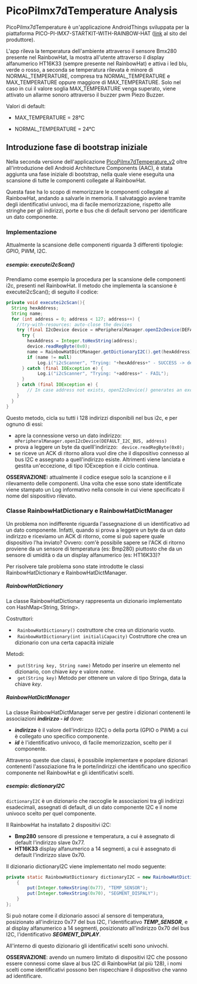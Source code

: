 # PicoPiImx7dTemperature Analysis

PicoPiImx7dTemperature è un'applicazione AndroidThings sviluppata per la piattaforma PICO-PI-IMX7-STARTKIT-WITH-RAINBOW-HAT ([link](https://shop.technexion.com/pico-pi-imx7-startkit-rainbow-hat.html) al sito del produttore).

L'app rileva la temperatura dell'ambiente attraverso il sensore Bmx280 presente nel RainbowHat, la mostra all'utente attraverso il display alfanumerico HT16K33 (sempre presente nel RainbowHat) e attiva i led blu, verde o rosso, a seconda se temperatura rilevata è minore di NORMAL_TEMPERATURE, compresa tra NORMAL_TEMPERATURE e MAX_TEMPERATURE oppure maggiore di MAX_TEMPERATURE. 
Solo nel caso in cui il valore soglia MAX_TEMPERATURE venga superato, viene attivato un allarme sonoro attraverso il buzzer pwm Piezo Buzzer.


Valori di default: 

- MAX_TEMPERATURE = 28°C

- NORMAL_TEMPERATURE = 24°C


## Introduzione fase di bootstrap iniziale

Nella seconda versione dell'applicazione [PicoPiImx7dTemperature_v2](https://github.com/AlessandroCosma/PicoPiTemperature_v2) oltre all'introduzione dell Android Architecture Components (AAC), è stata aggiunta una fase iniziale di bootstrap, nella quale viene eseguita una scansione di tutte le componenti collegate al RainbowHat.

Questa fase ha lo scopo di memorizzare le componenti collegate al RainbowHat, andando a salvarle in memoria. Il salvataggio avviene tramite degli identificativi univoci, ma di facile memorizzazione, rispetto alle stringhe per gli indirizzi, porte e bus che di default servono per identificare un dato componente.

### Implementazione

Attualmente la scansione delle componenti riguarda 3 differenti tipologie: GPIO, PWM, I2C.

##### esempio: executei2cScan()
Prendiamo come esempio la procedura per la scansione delle componenti i2c, presenti nel RainbowHat.
Il metodo che implementa la scansione è executei2cScan(); di seguito il codice:


```java
private void executei2cScan(){
  String hexAddress;
  String name;
  for (int address = 0; address < 127; address++) {
    //try-with-resources: auto-close the devices
    try (final I2cDevice device = mPeripheralManager.openI2cDevice(DEFAULT_I2C_BUS, address)) {
      try {
        hexAddress = Integer.toHexString(address);
        device.readRegByte(0x0);
        name = RainbowHatDictManager.getDictionaryI2C().get(hexAddress);
        if (name != null)
            Log.i("i2cScanner", "Trying: "+hexAddress+" - SUCCESS -> device name = "+name);
      } catch (final IOException e) {
            Log.i("i2cScanner", "Trying: "+address+" - FAIL");
      }
    } catch (final IOException e) {
        // In case address not exists, openI2cDevice() generates an exception
    }
  }
}
 ```
Questo metodo, cicla su tutti i 128 indirizzi disponibili nel bus i2c, e per ognuno di essi:
* apre la connessione verso un dato indirizzo: ``` mPeripheralManager.openI2cDevice(DEFAULT_I2C_BUS, address)```
* prova a leggere un byte da quelll'indirizzo: ``` device.readRegByte(0x0);```
* se riceve un ACK di ritorno allora vuol dire che il dispositivo connesso al bus I2C e assegnato a quell'indirizzo esiste.
  Altrimenti viene lanciata e gestita un'eccezione, di tipo IOException e il ciclo continua.

**OSSERVAZIONE:** attualmente il codice esegue solo la scanzione e il rilevamento delle componenti. Una volta che esse sono state identificate viene stampato un Log informativo nella console in cui viene specificato il nome del sispositivo rilevato.

### Classe RainbowHatDictionary e RainbowHatDictManager
Un problema non indifferente riguarda l'assegnazione di un identificativo ad un dato componente. Infatti, quando si prova a leggere un byte da un dato indirizzo e riceviamo un ACK di ritorno, come si può sapere quale dispositivo l'ha inviato?
Ovvero: com'è possibile sapere se l'ACK di ritorno proviene da un sensore di temperatura (es: Bmp280) piuttosto che da un sensore di umidità o da un display alfanumerico (es: HT16K33)?

Per risolvere tale problema sono state introdotte le classi RainbowHatDictionary e RainbowHatDictManager.

##### RainbowHatDictionary
  La classe RainbowHatDictionary rappresenta un dizionario implementato con HashMap<String, String>.

  Costruttori:

  * ``` RainbowHatDictionary()``` costruttore che crea un dizionario vuoto.
  * ``` RainbowHatDictionary(int initialiCapacity)``` Costruttore che crea un dizionario con una certa capacità iniziale

  Metodi:

  * ``` put(String key, String name)``` Metodo per inserire un elemento nel dizionario, con chiave _key_ e valore _name_.
  * ``` get(String key)``` Metodo per ottenere un valore di tipo Stringa, data la chiave _key_.


##### RainbowHatDictManager
  La classe RainbowHatDictManager serve per gestire i dizionari contenenti le associazioni **_indirizzo - id_** dove:
  * **_indirizzo_** è il valore dell'indirizzo (I2C) o della porta (GPIO o PWM) a cui è collegato uno specifico componente.
  * **_id_** è l'identificativo univoco, di facile memorizzazion, scelto per il componente.


Attraverso queste due classi, è possibile implementare e popolare dizionari contenenti l'assoziazione fra le porte/indirizzi che identificano uno specifico componente nel RainbowHat e gli identificativi scelti.

##### esempio: dictionaryI2C
```dictionaryI2C``` è un dizionario che raccoglie le associazioni tra gli indirizzi esadecimali, assegnati di default, di un dato componente I2C e il nome univoco scelto per quel componente.

Il RainbowHat ha installato 2 dispositivi i2C:
* **Bmp280** sensore di pressione e temperatura, a cui è assegnato di default l'indirizzo slave 0x77.
* **HT16K33** display alfanumerico a 14 segmenti, a cui è assegnato di default l'indirizzo slave 0x70.

Il dizionario dictionaryI2C viene implementato nel modo seguente:
```java
private static RainbowHatDictionary dictionaryI2C = new RainbowHatDictionary(2){
    {
        put(Integer.toHexString(0x77), "TEMP_SENSOR");
        put(Integer.toHexString(0x70), "SEGMENT_DISPALY");
    }
};
```
Si può notare come il dizionario associ al sensore di temperatura, posizionato all'indirizzo 0x77 del bus I2C, l'identificativo **_TEMP_SENSOR_**, e al display alfanumerico a 14 segmenti, posizionato all'indirizzo 0x70 del bus I2C, l'identificativo **_SEGMENT_DIPLAY_**.

All'interno di questo dizionario gli identificativi scelti sono univochi.


**OSSERVAZIONE**: avendo un numero limitato di dispositivi I2C che possono essere connessi come slave al bus I2C di RainbowHat (al più 128), i nomi scelti come identificativi possono ben rispecchiare il dispositivo che vanno ad identificare. 










